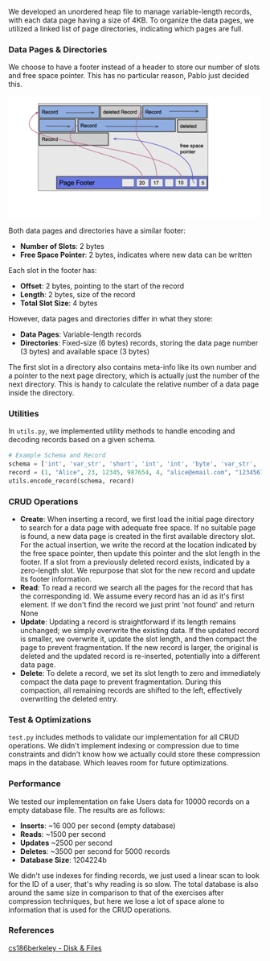 We developed an unordered heap file to manage variable-length records, with each data page having a size of 4KB. To organize the data pages, we utilized a linked list of page directories, indicating which pages are full.

### Data Pages & Directories

We choose to have a footer instead of a header to store our number of slots and free space pointer. 
This has no particular reason, Pablo just decided this.

![](images/page_layout.png)

Both data pages and directories have a similar footer:

- **Number of Slots**: 2 bytes
- **Free Space Pointer**: 2 bytes, indicates where new data can be written

Each slot in the footer has:

- **Offset**: 2 bytes, pointing to the start of the record
- **Length**: 2 bytes, size of the record
- **Total Slot Size**: 4 bytes

However, data pages and directories differ in what they store:

- **Data Pages**: Variable-length records
- **Directories**: Fixed-size (6 bytes) records, storing the data page number (3 bytes) and available space (3 bytes)
  
The first slot in a directory also contains meta-info like its own number and a pointer to the next page directory, which is actually just the number of the next directory. This is handy to calculate the relative number of a data page inside the directory.

### Utilities

In `utils.py`, we implemented utility methods to handle encoding and decoding records based on a given schema. 
```python
# Example Schema and Record
schema = ['int', 'var_str', 'short', 'int', 'int', 'byte', 'var_str', 'var_str', 'var_str', 'var_str']
record = (1, "Alice", 23, 12345, 987654, 4, "alice@email.com", "1234567890", "ACME", "Elm St")
utils.encode_record(schema, record)
```

### CRUD Operations

- **Create**: When inserting a record, we first load the initial page directory to search for a data page with adequate free space. If no suitable page is found, a new data page is created in the first available directory slot. For the actual insertion, we write the record at the location indicated by the free space pointer, then update this pointer and the slot length in the footer. If a slot from a previously deleted record exists, indicated by a zero-length slot. We repurpose that slot for the new record and update its footer information.
- **Read**: To read a record we search all the pages for the record that has the corresponding id. We assume every record has an id as it's first element. If we don't find the record we just print 'not found' and return None
- **Update**: Updating a record is straightforward if its length remains unchanged; we simply overwrite the existing data. If the updated record is smaller, we overwrite it, update the slot length, and then compact the page to prevent fragmentation. If the new record is larger, the original is deleted and the updated record is re-inserted, potentially into a different data page.
- **Delete**: To delete a record, we set its slot length to zero and immediately compact the data page to prevent fragmentation. During this compaction, all remaining records are shifted to the left, effectively overwriting the deleted entry.

### Test & Optimizations

`test.py` includes methods to validate our implementation for all CRUD operations. We didn't implement indexing or compression due to time constraints and didn't know how we actually could store these compression maps in the database. Which leaves room for future optimizations.

### Performance

We tested our implementation on fake Users data for 10000 records on a empty database file. The results are as follows:
- **Inserts**: ~16 000 per second (empty database)
- **Reads**: ~1500 per second
- **Updates** ~2500 per second
- **Deletes**: ~3500 per second for 5000 records
- **Database Size**: 1204224b

We didn't use indexes for finding records, we just used a linear scan to look for the ID of a user, that's why reading is so slow. The total database is also around the same size in comparison to that of the exercises after compression techniques, but here we lose a lot of space alone to information that is used for the CRUD operations.


### References
[cs186berkeley - Disk & Files](https://cs186berkeley.net/fa20/resources/static/notes/n02-DisksFiles.pdf)
